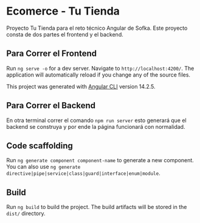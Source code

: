 # Ecomerce - Tu Tienda
Proyecto Tu Tienda para el reto técnico Angular de Sofka. Este proyecto consta de dos partes el frontend y el backend.

## Para Correr el Frontend

Run `ng serve -o` for a dev server. Navigate to `http://localhost:4200/`. The application will automatically reload if you change any of the source files.

This project was generated with [Angular CLI](https://github.com/angular/angular-cli) version 14.2.5.

## Para Correr el Backend
En otra terminal correr el comando `npm run server` esto generará que el backend se construya y por ende la página funcionará con normalidad.

## Code scaffolding

Run `ng generate component component-name` to generate a new component. You can also use `ng generate directive|pipe|service|class|guard|interface|enum|module`.

## Build

Run `ng build` to build the project. The build artifacts will be stored in the `dist/` directory.

